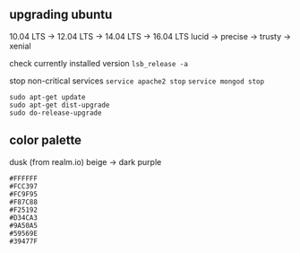 ## upgrading ubuntu

10.04 LTS → 12.04 LTS → 14.04 LTS → 16.04 LTS
lucid → precise → trusty → xenial

check currently installed version
`lsb_release -a`

stop non-critical services
`service apache2 stop`
`service mongod stop`

```
sudo apt-get update
sudo apt-get dist-upgrade
sudo do-release-upgrade
```

## color palette
dusk (from realm.io) beige -> dark purple
```
#FFFFFF
#FCC397
#FC9F95
#F87C88
#F25192
#D34CA3
#9A50A5
#59569E
#39477F
```
